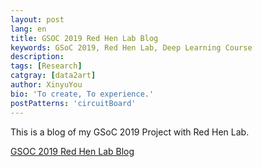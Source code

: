 ```yaml
---
layout: post
lang: en
title: GSOC 2019 Red Hen Lab Blog
keywords: GSoC 2019, Red Hen Lab, Deep Learning Course
description: 
tags: [Research]
catgray: [data2art]
author: XinyuYou
bio: 'To create, To experience.'
postPatterns: 'circuitBoard'
---
```


This is a blog of my GSoC 2019 Project with Red Hen Lab.

[GSOC 2019 Red Hen Lab Blog](https://yogayu.github.io/DeepLearningCourse/)

